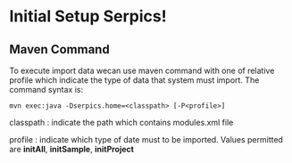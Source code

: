 Initial Setup Serpics!
===================

Maven Command
---------------------

To execute import data wecan use maven command with one of relative profile  which indicate the type of data that system must import.
The command syntax is:

```
mvn exec:java -Dserpics.home=<classpath> [-P<profile>]
```

classpath
:   indicate the path which contains modules.xml file

profile
: indicate which type of date must to be imported. 
Values permitted are
**initAll**, **initSample**, **initProject**
